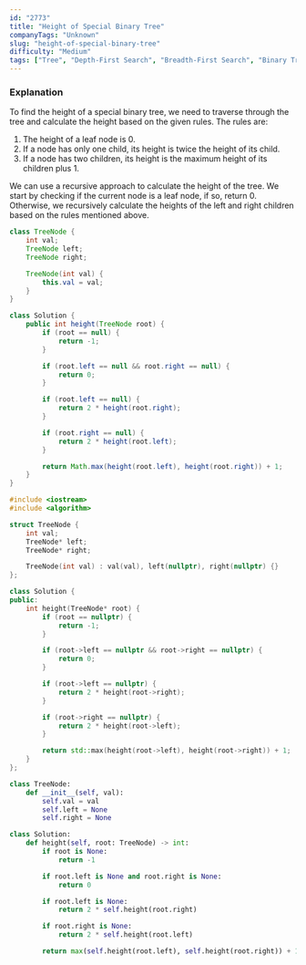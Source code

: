```yaml
---
id: "2773"
title: "Height of Special Binary Tree"
companyTags: "Unknown"
slug: "height-of-special-binary-tree"
difficulty: "Medium"
tags: ["Tree", "Depth-First Search", "Breadth-First Search", "Binary Tree"]
---
```


### Explanation

To find the height of a special binary tree, we need to traverse through the tree and calculate the height based on the given rules. The rules are:
1. The height of a leaf node is 0.
2. If a node has only one child, its height is twice the height of its child.
3. If a node has two children, its height is the maximum height of its children plus 1.

We can use a recursive approach to calculate the height of the tree. We start by checking if the current node is a leaf node, if so, return 0. Otherwise, we recursively calculate the heights of the left and right children based on the rules mentioned above.
```java
class TreeNode {
    int val;
    TreeNode left;
    TreeNode right;

    TreeNode(int val) {
        this.val = val;
    }
}

class Solution {
    public int height(TreeNode root) {
        if (root == null) {
            return -1;
        }

        if (root.left == null && root.right == null) {
            return 0;
        }

        if (root.left == null) {
            return 2 * height(root.right);
        }

        if (root.right == null) {
            return 2 * height(root.left);
        }

        return Math.max(height(root.left), height(root.right)) + 1;
    }
}
```

```cpp
#include <iostream>
#include <algorithm>

struct TreeNode {
    int val;
    TreeNode* left;
    TreeNode* right;

    TreeNode(int val) : val(val), left(nullptr), right(nullptr) {}
};

class Solution {
public:
    int height(TreeNode* root) {
        if (root == nullptr) {
            return -1;
        }

        if (root->left == nullptr && root->right == nullptr) {
            return 0;
        }

        if (root->left == nullptr) {
            return 2 * height(root->right);
        }

        if (root->right == nullptr) {
            return 2 * height(root->left);
        }

        return std::max(height(root->left), height(root->right)) + 1;
    }
};
```

```python
class TreeNode:
    def __init__(self, val):
        self.val = val
        self.left = None
        self.right = None

class Solution:
    def height(self, root: TreeNode) -> int:
        if root is None:
            return -1

        if root.left is None and root.right is None:
            return 0

        if root.left is None:
            return 2 * self.height(root.right)

        if root.right is None:
            return 2 * self.height(root.left)

        return max(self.height(root.left), self.height(root.right)) + 1
```